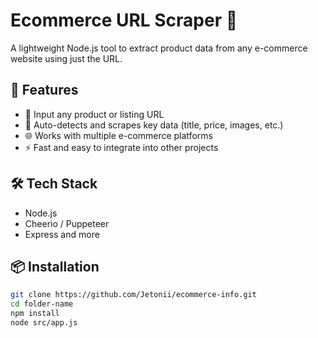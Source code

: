 # Ecommerce URL Scraper 🛒

A lightweight Node.js tool to extract product data from any e-commerce website using just the URL.

## 🚀 Features

- 🔗 Input any product or listing URL
- 🧠 Auto-detects and scrapes key data (title, price, images, etc.)
- 🌐 Works with multiple e-commerce platforms
- ⚡ Fast and easy to integrate into other projects

## 🛠️ Tech Stack

- Node.js
- Cheerio / Puppeteer 
- Express and more

## 📦 Installation

```bash
git clone https://github.com/Jetonii/ecommerce-info.git
cd folder-name
npm install
node src/app.js
```
